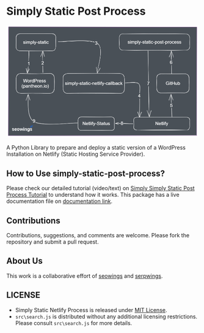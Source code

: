 # Simply Static Post Process

![pyrobotstx feature image](docs/img/simply-static-netlify-deploy-workflow.png)


A Python Library to prepare and deploy a static version of a WordPress Installation on Netlify (Static Hosting Service Provider). 

## How to Use simply-static-post-process?
Please check our detailed tutorial (video/text) on [Simply Simply Static Post Process Tutorial](https://www.seowings.org/simply-static-tutorial/) to understand how it works. This package has a live documentation file on [documentation link](https://simply-static.netlify.app).

## Contributions

Contributions, suggestions, and comments are welcome. Please fork the repository and submit a pull request.


## About Us

This work is a collaborative effort of [seowings](https://seowings.org/) and [serpwings](https://serpwings.com/).


## LICENSE

- Simply Static Netlify Process is released under [MIT License](https://github.com/serpwings/simply-static-post-process/blob/master/LICENSE). 
- ``src\search.js`` is distributed without any additional licensing restrictions. Please consult ``src\search.js`` for more details.